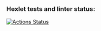 ### Hexlet tests and linter status:
[![Actions Status](https://github.com/marat-y/frontend-project-46/workflows/hexlet-check/badge.svg)](https://github.com/marat-y/frontend-project-46/actions)